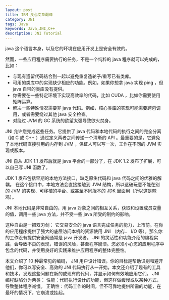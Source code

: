 ```yaml
---
layout: post
title: IBM 良心文章翻译
category: JNI
tags: Java
keywords: Java,JNI,C++
description: JNI Tutorial
---
```


java 这个语言本身，以及它的环境在应用开发上是安全有效的。

然而，一些应用程序需要执行的任务，不是一个纯粹的 java 程序就可以完成的，比如：

+ 与现有遗留代码结合到一起以避免重复造轮子/重写已有类库。
+ 可用的类库中的实现缺少相应的功能。例如，如果你想拿 java 实现 ping ，但 java 自带的类库没有提供。
+ 你需要在一些特定环境下实现高效率的代码，比如 CUDA ，比如你需要使用矩阵运算。
+ 解决一些特殊情况需要非 java 代码。例如，核心类库的实现可能需要跨包调用，或者需要绕过其他 java 安全检查。
+ 对绕过 JVM 的 GC 系统的欲望太强导致欲火焚身。

JNI 允许您完成这些任务。它提供了 java 代码和本地代码的执行之间的完全分离（如 C 或 C++ ）通过定义两者之间传递一个清晰的 API 。最重要的是，它避免了本地代码直接引用的内存到 JVM ，保证人可以写一次，工作在不同的 JVM 实现或版本。

JNI 自从 JDK 1.1 发布后就是 java 平台的一部分了，在 JDK 1.2 发布了扩展，可以自己写 JNI 函数了。

JDK 1 发布包括早期的本地方法接口，缺乏原生代码和 java 代码之间的优雅的解耦。
在这个接口中，本地方法会直接接触到 JVM 结构，所以这破玩意不能在别的 JVM 的实现、可移植的平台、或甚至不同版本的 JDK 里面用（所以这是辣鸡）。

JNI 本地代码是非常自由的，用 java 对象之间的相互关系，获取和设置成员变量的值，调用一些 java 方法，并不受一些 java 所受的制约的影响。

这种自由是一把双刃剑： 它交易安全的 java 语言完成任务的能力，上市前。在你的应用程序提供了强大的底层访问本机的资源使用 JNI （内存、 I/O 等），那么你的工作没有提供安全网通常是 java 开发者。 JNI 的灵活性和功能介绍的编程实践，会导致不良的表现，错误的风险，甚至程序崩溃。您必须小心您的应用程序中包含的代码，并使用良好的实践来维护应用程序的整体完整性。

本文介绍了 10 种最常见的编码， JNI 用户设计错误。你的目标是帮助识别和避开他们，你可以写安全、高效的 JNI 代码执行从一开始。本文还介绍了现有的工具和技术，发现这些问题在新的或现有的代码，并显示如何有效地应用它们。
JNI 编程缺陷分为两类：
性能：代码执行设计的功能，但这样做缓慢或以某种方式，导致整体程序减慢。
正确性：代码工作的时间，但不可靠地提供所需的功能，在最坏的情况下，它崩溃或挂起。 
